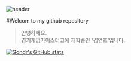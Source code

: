 ![header](https://capsule-render.vercel.app/api?type=Waving&color=4e63d6&height=200&section=header&text=Fish_World&fontSize=100&animation=fadeIn&fontColor=E6E6FA)

#Welcom to my github repository

>안녕하세요. <br> 경기게임마이스터고에 재학중인 '김연호'입니다.

[![Gondr's GitHub stats](https://github-readme-stats.vercel.app/api?username=fish2363)](https://github.com/anuraghazra/github-readme-stats)